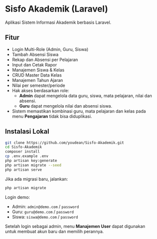 # Sisfo Akademik (Laravel)

Aplikasi Sistem Informasi Akademik berbasis Laravel.

## Fitur
- Login Multi-Role (Admin, Guru, Siswa)
- Tambah Absensi Siswa
- Rekap dan Absensi per Pelajaran
- Input dan Cetak Rapor
- Manajemen Siswa & Kelas
- CRUD Master Data Kelas
- Manajemen Tahun Ajaran
- Nilai per semester/periode
- Hak akses berdasarkan role:
  - **Admin** dapat mengelola data guru, siswa, mata pelajaran, nilai dan absensi.
  - **Guru** dapat mengelola nilai dan absensi siswa.
- Sistem memastikan kombinasi guru, mata pelajaran dan kelas pada menu
  **Pengajaran** tidak bisa diduplikasi.

## Instalasi Lokal
```bash
git clone https://github.com/youdean/Sisfo-Akademik.git
cd Sisfo-Akademik
composer install
cp .env.example .env
php artisan key:generate
php artisan migrate --seed
php artisan serve
```

Jika ada migrasi baru, jalankan:

```bash
php artisan migrate
```

Login demo:

- Admin: `admin@demo.com` / `password`
- Guru: `guru@demo.com` / `password`
- Siswa: `siswa@demo.com` / `password`

Setelah login sebagai admin, menu **Manajemen User** dapat digunakan untuk membuat akun baru dan memilih perannya.

